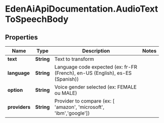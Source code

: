 # EdenAiApiDocumentation.AudioTextToSpeechBody

## Properties
Name | Type | Description | Notes
------------ | ------------- | ------------- | -------------
**text** | **String** | Text to transform | 
**language** | **String** | Language code expected (ex: fr-FR (French), en-US (English), es-ES (Spanish)) | 
**option** | **String** | Voice gender selected (ex: FEMALE ou MALE) | 
**providers** | **String** | Provider to compare (ex: [ &#x27;amazon&#x27;, &#x27;microsoft&#x27;, &#x27;ibm&#x27;,&#x27;google&#x27;]) | 
